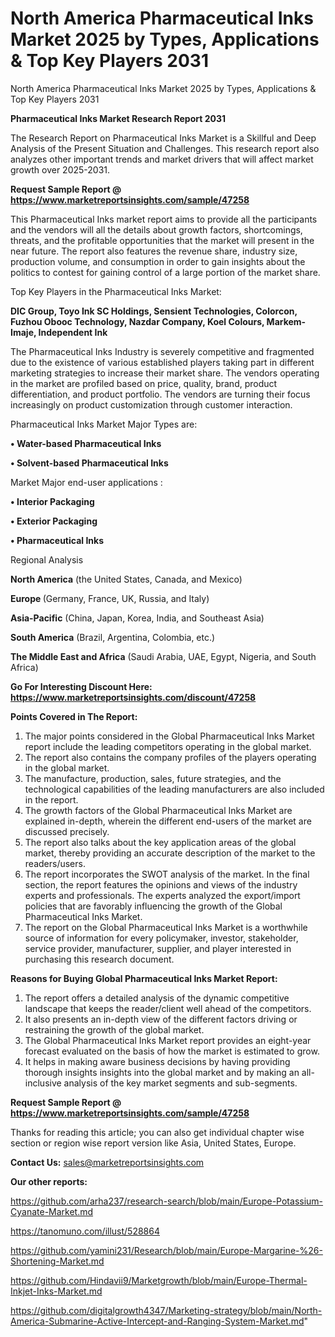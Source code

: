 # North America Pharmaceutical Inks Market 2025 by Types, Applications & Top Key Players 2031
 North America Pharmaceutical Inks Market 2025 by Types, Applications & Top Key Players 2031

<strong>Pharmaceutical Inks Market Research Report 2031</strong>

The Research Report on Pharmaceutical Inks Market is a Skillful and Deep Analysis of the Present Situation and Challenges. This research report also analyzes other important trends and market drivers that will affect market growth over 2025-2031.

<strong>Request Sample Report @ <a href=https://www.marketreportsinsights.com/sample/47258>https://www.marketreportsinsights.com/sample/47258</a></strong>

This Pharmaceutical Inks market report aims to provide all the participants and the vendors will all the details about growth factors, shortcomings, threats, and the profitable opportunities that the market will present in the near future. The report also features the revenue share, industry size, production volume, and consumption in order to gain insights about the politics to contest for gaining control of a large portion of the market share.

Top Key Players in the Pharmaceutical Inks Market:

<strong>DIC Group, Toyo Ink SC Holdings, Sensient Technologies, Colorcon, Fuzhou Obooc Technology, Nazdar Company, Koel Colours, Markem-Imaje, Independent Ink</strong>

The Pharmaceutical Inks Industry is severely competitive and fragmented due to the existence of various established players taking part in different marketing strategies to increase their market share. The vendors operating in the market are profiled based on price, quality, brand, product differentiation, and product portfolio. The vendors are turning their focus increasingly on product customization through customer interaction.

Pharmaceutical Inks Market Major Types are:

<strong>•  Water-based Pharmaceutical Inks

•  Solvent-based Pharmaceutical Inks</strong>

Market Major end-user applications :

<strong>•  Interior Packaging

•  Exterior Packaging

•  Pharmaceutical Inks</strong>

Regional Analysis

</u><strong><b>North America</b></strong> (the United States, Canada, and Mexico)

<strong><b>Europe </b></strong>(Germany, France, UK, Russia, and Italy)

<strong><b>Asia-Pacific</b></strong> (China, Japan, Korea, India, and Southeast Asia)

<strong><b>South America</b></strong> (Brazil, Argentina, Colombia, etc.)

<strong><b>The Middle East and Africa</b></strong> (Saudi Arabia, UAE, Egypt, Nigeria, and South Africa)

<strong>Go For Interesting Discount Here: <a href=https://www.marketreportsinsights.com/discount/47258>https://www.marketreportsinsights.com/discount/47258</a></strong>

<strong>Points Covered in The Report:</strong>
<ol>
  <li>The major points considered in the Global Pharmaceutical Inks Market report include the leading competitors operating in the global market.</li>
  <li>The report also contains the company profiles of the players operating in the global market.</li>
  <li>The manufacture, production, sales, future strategies, and the technological capabilities of the leading manufacturers are also included in the report.</li>
  <li>The growth factors of the Global Pharmaceutical Inks Market are explained in-depth, wherein the different end-users of the market are discussed precisely.</li>
  <li>The report also talks about the key application areas of the global market, thereby providing an accurate description of the market to the readers/users.</li>
  <li>The report incorporates the SWOT analysis of the market. In the final section, the report features the opinions and views of the industry experts and professionals. The experts analyzed the export/import policies that are favorably influencing the growth of the Global Pharmaceutical Inks Market.</li>
  <li>The report on the Global Pharmaceutical Inks Market is a worthwhile source of information for every policymaker, investor, stakeholder, service provider, manufacturer, supplier, and player interested in purchasing this research document.</li>
</ol>
<strong>Reasons for Buying Global Pharmaceutical Inks Market Report:</strong>

<ol>
  <li>The report offers a detailed analysis of the dynamic competitive landscape that keeps the reader/client well ahead of the competitors.</li>
  <li>It also presents an in-depth view of the different factors driving or restraining the growth of the global market.</li>
  <li>The Global Pharmaceutical Inks Market report provides an eight-year forecast evaluated on the basis of how the market is estimated to grow.</li>
  <li>It helps in making aware business decisions by having providing thorough insights insights into the global market and by making an all-inclusive analysis of the key market segments and sub-segments.</li>
</ol>
<strong>Request Sample Report @ <a href=https://www.marketreportsinsights.com/sample/47258>https://www.marketreportsinsights.com/sample/47258</a></strong>


Thanks for reading this article; you can also get individual chapter wise section or region wise report version like Asia, United States, Europe.

<strong>Contact Us:</strong>
sales@marketreportsinsights.com

<strong>Our other reports:</strong>

<a href=https://github.com/arha237/research-search/blob/main/Europe-Potassium-Cyanate-Market.md>https://github.com/arha237/research-search/blob/main/Europe-Potassium-Cyanate-Market.md</a>

<a href=https://tanomuno.com/illust/528864>https://tanomuno.com/illust/528864</a>

<a href=https://github.com/yamini231/Research/blob/main/Europe-Margarine-%26-Shortening-Market.md>https://github.com/yamini231/Research/blob/main/Europe-Margarine-%26-Shortening-Market.md</a>

<a href=https://github.com/Hindavii9/Marketgrowth/blob/main/Europe-Thermal-Inkjet-Inks-Market.md>https://github.com/Hindavii9/Marketgrowth/blob/main/Europe-Thermal-Inkjet-Inks-Market.md</a>

<a href=https://github.com/digitalgrowth4347/Marketing-strategy/blob/main/North-America-Submarine-Active-Intercept-and-Ranging-System-Market.md>https://github.com/digitalgrowth4347/Marketing-strategy/blob/main/North-America-Submarine-Active-Intercept-and-Ranging-System-Market.md</a>"
